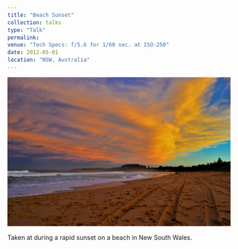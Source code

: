 ```yaml
---
title: "Beach Sunset"
collection: talks
type: "Talk"
permalink: 
venue: "Tech Specs: f/5.6 for 1/60 sec. at ISO-250"
date: 2012-05-01
location: "NSW, Australia"
---
```


![alt_text](DSC_1441.JPG)

Taken at during a rapid sunset on a beach in New South Wales.
